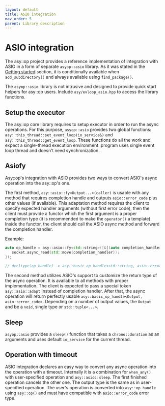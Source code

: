 ```yaml
---
layout: default
title: ASIO integration
nav_order: 5
parent: Library description
---
```

# ASIO integration
The asy::op project provides a reference implementation of integration with ASIO in a form of separate `asyop::asio` library. As it was stated in the [Getting started](../getting-started.md#cmake-subdirectory) section, it is conditionally available when `add_subdirectory()` and always available using `find_package()`.

The `asyop::asio` library is not intrusive and designed to provide quick start helpers for asy::op users. Include `asy/evloop_asio.hpp` to access the library functions.

## Setup the executor
The asy::op core library requires to setup executor in order to run the async operations. For this purpose, `asyop::asio` provides two global functions: `asy::this_thread::set_event_loop(io_service&)` and `asy::this_thread::get_event_loop`. These functions do all the work and expect a single-thread execution environment: program uses single event loop thread and doesn't need synchronization.

## Asiofy
Asy::op's integration with ASIO provides two ways to convert ASIO's async operation into the asy::op's one.

The first method, `asy::asio::fy<Output...>(caller)` is usable with any method that requires completion handle and outputs `asio::error_code` plus other values (if available). This adaptation method requires the client to specify expected handler arguments (without first error code),  then the client must provide a functor which the first argument is a proper completion type (it is recommended to make the `operator()` a template). Inside the functor, the client should call the ASIO async method and forward the completion handler.  

Example:  
```cpp
auto op_handle = asy::asio::fy<std::string>([&](auto completion_handler){  
   socket.async_read(std::move(completion_handler));  
});  
 
// decltype(op_handle) -> asy::basic_op_handle<std::string, asio::error_code>;  
```

The second method utilizes ASIO's support to customize the return type of the async operation. It is available to all methods with proper implementation. The client is expected to pass a special token `asy::asio::adapt` instead of completion handler. After that, the async operation will return perfectly usable `asy::basic_op_handle<Output, asio::error_code>`. Depending on a number of output values, the `Output` and be a `void`, single type or `std::tuple<...>`.

## Sleep
`asyop::asio` provides a `sleep()` function that takes a `chrono::duration` as an arguments and uses default `io_service` for the current thread.

## Operation with timeout
ASIO integration declares an easy way to convert any async operation into the operation with a timeout. Internally it is a combination for `when_any()` with user-specified operation and `asy::asio::sleep`. The first finished operation cancels the other one. The output type is the same as in user-specified operation. The user's operation is converted into `asy::op_handle` using `asy::op()` and must have compatible with `asio::error_code` error type.
<!--stackedit_data:
eyJoaXN0b3J5IjpbLTE3OTI1ODgwNjcsLTEwNzI5NjM3NzgsLT
ExMzI0OTQ3NTEsLTIwOTU0MDEzMTNdfQ==
-->
